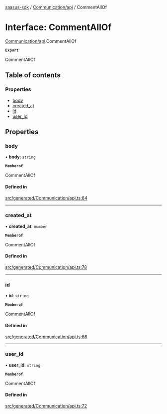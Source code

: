 [saasus-sdk](../README.md) / [Communication/api](../modules/Communication_api.md) / CommentAllOf

# Interface: CommentAllOf

[Communication/api](../modules/Communication_api.md).CommentAllOf

**`Export`**

CommentAllOf

## Table of contents

### Properties

- [body](Communication_api.CommentAllOf.md#body)
- [created\_at](Communication_api.CommentAllOf.md#created_at)
- [id](Communication_api.CommentAllOf.md#id)
- [user\_id](Communication_api.CommentAllOf.md#user_id)

## Properties

### body

• **body**: `string`

**`Memberof`**

CommentAllOf

#### Defined in

[src/generated/Communication/api.ts:84](https://github.com/saasus-platform/saasus-sdk-javascript/blob/55abc15/src/generated/Communication/api.ts#L84)

___

### created\_at

• **created\_at**: `number`

**`Memberof`**

CommentAllOf

#### Defined in

[src/generated/Communication/api.ts:78](https://github.com/saasus-platform/saasus-sdk-javascript/blob/55abc15/src/generated/Communication/api.ts#L78)

___

### id

• **id**: `string`

**`Memberof`**

CommentAllOf

#### Defined in

[src/generated/Communication/api.ts:66](https://github.com/saasus-platform/saasus-sdk-javascript/blob/55abc15/src/generated/Communication/api.ts#L66)

___

### user\_id

• **user\_id**: `string`

**`Memberof`**

CommentAllOf

#### Defined in

[src/generated/Communication/api.ts:72](https://github.com/saasus-platform/saasus-sdk-javascript/blob/55abc15/src/generated/Communication/api.ts#L72)
